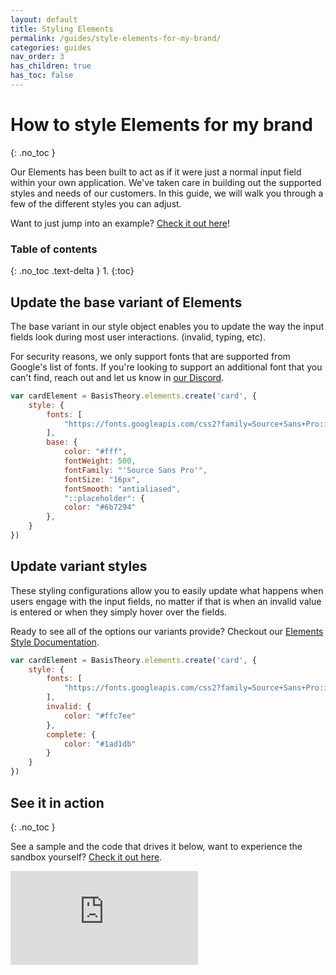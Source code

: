 ```yaml
---
layout: default
title: Styling Elements 
permalink: /guides/style-elements-for-my-brand/
categories: guides
nav_order: 3
has_children: true
has_toc: false
---
```


# How to style Elements for my brand
{: .no_toc }

Our Elements has been built to act as if it were just a normal input field within your own application. We've taken care in building out the supported styles and needs of our customers. In this guide, we will walk you through a few of the different styles you can adjust.

Want to just jump into an example? [Check it out here](https://codesandbox.io/s/styling-elements-sample-0eyoh)!

### Table of contents
{: .no_toc .text-delta }
1. 
{:toc}

## Update the base variant of Elements

The base variant in our style object enables you to update the way the input fields look during most user interactions. (invalid, typing, etc).

For security reasons, we only support fonts that are supported from Google's list of fonts. If you're looking to support an additional font that you can't find, reach out and let us know in [our Discord](https://discord.gg/XjWsy8PqK2).

```js
var cardElement = BasisTheory.elements.create('card', {
    style: {
        fonts: [
            "https://fonts.googleapis.com/css2?family=Source+Sans+Pro:ital,wght@0,200;0,300;0,400;0,600;0,700;0,900;1,200;1,300;1,400;1,600;1,700;1,900&display=swap"
        ],
        base: {
            color: "#fff",
            fontWeight: 500,
            fontFamily: "'Source Sans Pro'",
            fontSize: "16px",
            fontSmooth: "antialiased",
            "::placeholder": {
            color: "#6b7294"
        },
    }
})
```

## Update variant styles

These styling configurations allow you to easily update what happens when users engage with the input fields, no matter if that is when an invalid value is entered or when they simply hover over the fields.

Ready to see all of the options our variants provide? Checkout our [Elements Style Documentation](https://docs.basistheory.com/elements/#element-style).

```js
var cardElement = BasisTheory.elements.create('card', {
    style: {
        fonts: [
            "https://fonts.googleapis.com/css2?family=Source+Sans+Pro:ital,wght@0,200;0,300;0,400;0,600;0,700;0,900;1,200;1,300;1,400;1,600;1,700;1,900&display=swap"
        ],
        invalid: {
            color: "#ffc7ee"
        },
        complete: {
            color: "#1ad1db"
        }
    }
})
```

## See it in action
{: .no_toc }

See a sample and the code that drives it below, want to experience the sandbox yourself? [Check it out here](https://codesandbox.io/s/styling-elements-sample-0eyoh).

<div class="iframe-container">
  <iframe src="https://codesandbox.io/embed/styling-elements-sample-0eyoh?fontsize=14&hidenavigation=1&theme=dark" class="iframe-code" allowfullscreen="" frameborder="0"></iframe>
</div>
